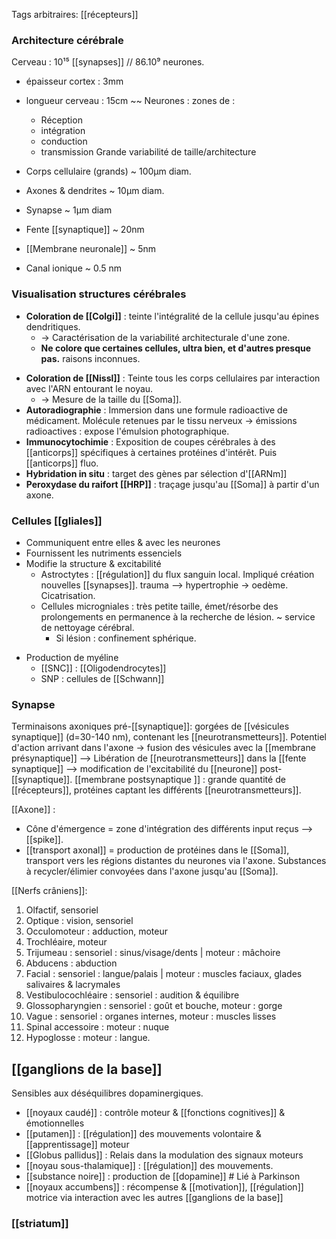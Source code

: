 Tags arbitraires: [[récepteurs]] 
### Architecture cérébrale
Cerveau : 10¹⁵ [[synapses]] // 86.10⁹ neurones.
- épaisseur cortex : 3mm
- longueur cerveau : 15cm ~~ 
Neurones : zones de :
	- Réception
	- intégration
	- conduction
	- transmission
Grande variabilité de taille/architecture

- Corps cellulaire (grands) ~ 100µm diam.
- Axones & dendrites ~ 10µm diam.
- Synapse ~ 1µm diam
- Fente [[synaptique]] ~ 20nm
- [[Membrane neuronale]] ~ 5nm
- Canal ionique ~ 0.5 nm

### Visualisation structures cérébrales
- **Coloration de [[Colgi]]** : teinte l'intégralité de la cellule jusqu'au épines dendritiques.
	- -> Caractérisation de la variabilité architecturale d'une zone.
	- **Ne colore que certaines cellules, ultra bien, et d'autres presque pas.** raisons inconnues.
* **Coloration de [[Nissl]]** : Teinte tous les corps cellulaires par interaction avec l'ARN entourant le noyau. 
	* -> Mesure de la taille du [[Soma]]. 
* **Autoradiographie** : Immersion dans une formule radioactive de médicament. Molécule retenues par le tissu nerveux -> émissions radioactives : expose l'émulsion photographique. 
* **Immunocytochimie** : Exposition de coupes cérébrales à des [[anticorps]] spécifiques à certaines protéines d'intérêt. Puis [[anticorps]] fluo.
* **Hybridation in situ** : target des gènes par sélection d'[[ARNm]] 
* **Peroxydase du raifort [[HRP]]** : traçage jusqu'au [[Soma]] à partir d'un axone.

### Cellules [[gliales]]
 - Communiquent entre elles & avec les neurones
 - Fournissent les nutriments essenciels
 - Modifie la structure & excitabilité
	 - Astroctytes : [[régulation]] du flux sanguin local. Impliqué création nouvelles [[synapses]].  trauma --> hypertrophie -> oedème. Cicatrisation. 
	 - Cellules microgniales : très petite taille, émet/résorbe des prolongements en permanence à la recherche de lésion. ~ service de nettoyage cérébral.
		 - Si lésion : confinement sphérique.
* Production de myéline
	* [[SNC]] : [[Oligodendrocytes]]
	* SNP : cellules de [[Schwann]] 

### Synapse

Terminaisons axoniques pré-[[synaptique]]: gorgées de [[vésicules synaptique]] (d=30-140 nm), contenant les [[neurotransmetteurs]]. 
Potentiel d'action arrivant dans l'axone -> fusion des vésicules avec la [[membrane présynaptique]] --> Libération de [[neurotransmetteurs]] dans la [[fente synaptique]] --> modification de l'excitabilité du [[neurone]] post-[[synaptique]]. 
[[membrane postsynaptique ]] : grande quantité de [[récepteurs]], protéines captant les différents [[neurotransmetteurs]].

[[Axone]] : 
- Cône d'émergence = zone d'intégration des différents input reçus --> [[spike]]. 
- [[transport axonal]] = production de protéines dans le [[Soma]], transport vers les régions distantes du neurones via l'axone. Substances à recycler/élimier convoyées dans l'axone jusqu'au [[Soma]]. 

[[Nerfs crâniens]]:
1. Olfactif, sensoriel
2. Optique : vision, sensoriel
3. Occulomoteur : adduction, moteur
4. Trochléaire, moteur
5. Trijumeau : sensoriel : sinus/visage/dents | moteur : mâchoire 
6. Abducens : abduction
7. Facial : sensoriel : langue/palais | moteur : muscles faciaux, glades salivaires & lacrymales
8. Vestibulocochléaire : sensoriel : audition & équilibre 
9. Glossopharyngien : sensoriel : goût et bouche, moteur : gorge
10. Vague : sensoriel : organes internes, moteur : muscles lisses 
11. Spinal accessoire : moteur : nuque
12. Hypoglosse : moteur : langue.
## [[ganglions de la base]]  
 Sensibles aux déséquilibres dopaminergiques.
 - [[noyaux caudé]] : contrôle moteur & [[fonctions cognitives]] & émotionnelles
 - [[putamen]] : [[régulation]] des mouvements volontaire & [[apprentissage]] moteur
 - [[Globus pallidus]] : Relais dans la modulation des signaux moteurs 
 - [[noyau sous-thalamique]] : [[régulation]] des mouvements. 
 - [[substance noire]] : production de [[dopamine]] # Lié à Parkinson
 - [[noyaux accumbens]] : récompense & [[motivation]], [[régulation]] motrice via interaction avec les autres [[ganglions de la base]] 

### [[striatum]] 
